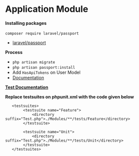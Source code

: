 # Application Module

#### Installing packages

`composer require laravel/passport`

- [laravel/passport](https://github.com/laravel/passport)

**Process**

- `php artisan migrate`
- `php artisan passport:install`
- Add `HasApiTokens` on User Model
- [Documentation](https://laravel.com/docs/7.x/passport)

**[Test Documentation](https://laravel.com/docs/6.x/testing)**

**Replace testsuites on phpunit.xml with the code given below**
````
   <testsuites>
        <testsuite name="Feature">
            <directory suffix="Test.php">./Modules/**/tests/Feature</directory>
        </testsuite>

        <testsuite name="Unit">
            <directory suffix="Test.php">./Modules/**/tests/Unit</directory>
        </testsuite>
   </testsuites>
````


